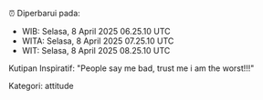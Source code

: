⏰ Diperbarui pada:
- WIB: Selasa, 8 April 2025 06.25.10 UTC
- WITA: Selasa, 8 April 2025 07.25.10 UTC
- WIT: Selasa, 8 April 2025 08.25.10 UTC

Kutipan Inspiratif:
"People say me bad, trust me i am the worst!!!"


Kategori: attitude

